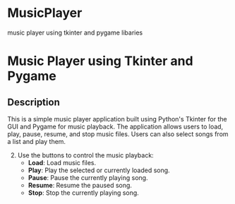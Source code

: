 # MusicPlayer
music player using tkinter and pygame libaries 
# Music Player using Tkinter and Pygame

## Description
This is a simple music player application built using Python's Tkinter for the GUI and Pygame for music playback. The application allows users to load, play, pause, resume, and stop music files. Users can also select songs from a list and play them.

2. Use the buttons to control the music playback:
    - **Load**: Load music files.
    - **Play**: Play the selected or currently loaded song.
    - **Pause**: Pause the currently playing song.
    - **Resume**: Resume the paused song.
    - **Stop**: Stop the currently playing song.

